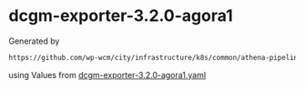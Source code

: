 # dcgm-exporter-3.2.0-agora1

Generated by

```bash
https://github.com/wp-wcm/city/infrastructure/k8s/common/athena-pipeline/bin/./bin/import -f dcgm-exporter-3.2.0-agora1.yaml -t dcgm-exporter -v 3.2.0 -r agora1
```

using Values from [dcgm-exporter-3.2.0-agora1.yaml](../bin/dcgm-exporter-3.2.0-agora1.yaml)

